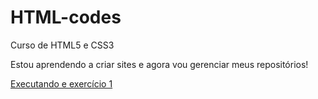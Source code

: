 # HTML-codes
Curso de HTML5 e CSS3

Estou aprendendo a criar sites e agora vou gerenciar meus repositórios!

<a href="https://bernas-h.github.io/HTML-codes/ex1/index.html">Executando e exercício 1</a>